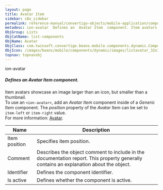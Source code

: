 ```yaml
---
layout: page
title: Avatar Item
sidebar: c8o_sidebar
permalink: reference-manual/convertigo-objects/mobile-application/components/list-components/avatar-item/
metadesc: ion-avatar  Defines an  Avatar Item  component. Item avatars showcase an image larger than an icon, but smaller than a thumbnail. To use an  &lt;ion-a
ObjGroup: Lists
ObjCatName: list-components
ObjName: Avatar
ObjClass: com.twinsoft.convertigo.beans.mobile.components.dynamic.ComponentManager$1
ObjIcon: /images/beans/mobile/components/dynamic/images/listavatar_32x32.png
topnav: topnavobj
---
```

ion-avatar<br/>

##### Defines an <i>Avatar Item</i> component.<br/>
Item avatars showcase an image larger than an icon, but smaller than a thumbnail.<br/>
To use an <code>&lt;ion-avatar&gt;</code>, add an <i>Avatar Item</i> component inside of a <i>Generic Item</i> component. The <i>position</i> property of the <i>Avatar Item</i> can be set to <code>item-left</code> or <code>item-right</code> value.<br/>
 For more information: <a href='https://ionicframework.com/docs/v3/components/#avatar-list' target='_blank'>Avatar</a>.

Name | Description 
--- | ---
Item position | Specifies item position.
Comment | Describes the object comment to include in the documentation report.  This property generally contains an explanation about the object. 
Identifier | Defines the component identifier.  
Is active | Defines whether the component is active. 

